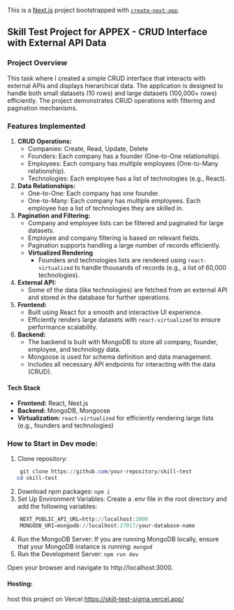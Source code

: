 This is a [Next.js](https://nextjs.org) project bootstrapped with [`create-next-app`](https://nextjs.org/docs/app/api-reference/cli/create-next-app).

## Skill Test Project for APPEX - CRUD Interface with External API Data

### Project Overview

This task where I created a simple CRUD interface that interacts with external APIs and displays hierarchical data. The application is designed to handle both small datasets (10 rows) and large datasets (100,000+ rows) efficiently. The project demonstrates CRUD operations with filtering and pagination mechanisms.

### Features Implemented

1. **CRUD Operations:**
    - Companies: Create, Read, Update, Delete
    - Founders: Each company has a founder (One-to-One relationship).
    - Employees: Each company has multiple employees (One-to-Many relationship).
    - Technologies: Each employee has a list of technologies (e.g., React).
2. **Data Relationships:**
    - One-to-One: Each company has one founder.
    - One-to-Many: Each company has multiple employees. Each employee has a list of technologies they are skilled in.
3. **Pagination and Filtering:**
    - Company and employee lists can be filtered and paginated for large datasets.
    - Employee and company filtering is based on relevant fields.
    - Pagination supports handling a large number of records efficiently.
    - **Virtualized Rendering**
        - Founders and technologies lists are rendered using `react-virtualized` to handle thousands of records (e.g., a list of 60,000 technologies).
4. **External API:**
    - Some of the data (like technologies) are fetched from an external API and stored in the database for further operations.
5. **Frontend:**
    - Built using React for a smooth and interactive UI experience.
    - Efficiently renders large datasets with `react-virtualized` to ensure performance scalability.
6. **Backend:**
    - The backend is built with MongoDB to store all company, founder, employee, and technology data.
    - Mongoose is used for schema definition and data management.
    - Includes all necessary API endpoints for interacting with the data (CRUD).

#### Tech Stack

-   **Frontend:** React, Next.js
-   **Backend:** MongoDB, Mongoose
-   **Virtualization:** `react-virtualized` for efficiently rendering large lists (e.g., founders and technologies)

### How to Start in Dev mode:

1.  Clone repository:

```powershell
    git clone https://github.com/your-repository/skill-test
   cd skill-test
```

2.  Download npm packages:
    `npm i`
3.  Set Up Environment Variables: Create a .env file in the root directory and add the following variables:

```powershell
    NEXT_PUBLIC_API_URL=http://localhost:3000
    MONGODB_URI=mongodb://localhost:27017/your-database-name
```

4.  Run the MongoDB Server: If you are running MongoDB locally, ensure that your MongoDB instance is running:
    `mongod`
5.  Run the Development Server:
    `npm run dev`

Open your browser and navigate to http://localhost:3000.

#### Hosting:

host this project on Vercel https://skill-test-sigma.vercel.app/
